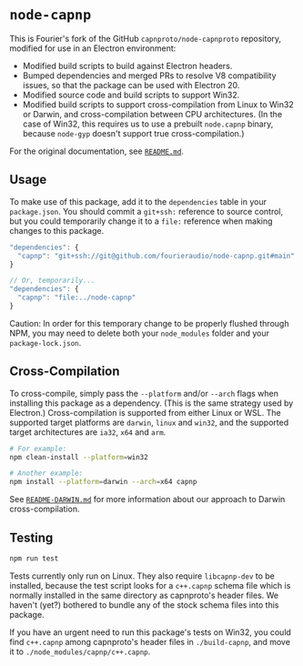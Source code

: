 # `node-capnp`

This is Fourier's fork of the GitHub `capnproto/node-capnproto` repository, modified for use in an
Electron environment:

* Modified build scripts to build against Electron headers.
* Bumped dependencies and merged PRs to resolve V8 compatibility issues, so that the package can
  be used with Electron 20.
* Modified source code and build scripts to support Win32.
* Modified build scripts to support cross-compilation from Linux to Win32 or Darwin, and
  cross-compilation between CPU architectures. (In the case of Win32, this requires us to use a
  prebuilt `node.capnp` binary, because `node-gyp` doesn't support true cross-compilation.)

For the original documentation, see [`README.md`](README.md).

## Usage

To make use of this package, add it to the `dependencies` table in your `package.json`. You should
commit a `git+ssh:` reference to source control, but you could temporarily change it to a `file:`
reference when making changes to this package.

```js
"dependencies": {
  "capnp": "git+ssh://git@github.com/fourieraudio/node-capnp.git#main"
}

// Or, temporarily...
"dependencies": {
  "capnp": "file:../node-capnp"
}
```

Caution: In order for this temporary change to be properly flushed through NPM, you may need to
delete both your `node_modules` folder and your `package-lock.json`.

## Cross-Compilation

To cross-compile, simply pass the `--platform` and/or `--arch` flags when installing this package as
a dependency. (This is the same strategy used by Electron.) Cross-compilation is supported from
either Linux or WSL. The supported target platforms are `darwin`, `linux` and `win32`, and the
supported target architectures are `ia32`, `x64` and `arm`.

```bash
# For example:
npm clean-install --platform=win32

# Another example:
npm install --platform=darwin --arch=x64 capnp
```

See [`README-DARWIN.md`](README-DARWIN.md) for more information about our approach to Darwin
cross-compilation.


## Testing

```bash
npm run test
```

Tests currently only run on Linux. They also require `libcapnp-dev` to be installed, because the
test script looks for a `c++.capnp` schema file which is normally installed in the same directory as
capnproto's header files. We haven't (yet?) bothered to bundle any of the stock schema files into
this package.

If you have an urgent need to run this package's tests on Win32, you could find `c++.capnp` among
capnproto's header files in `./build-capnp`, and move it to `./node_modules/capnp/c++.capnp`.
